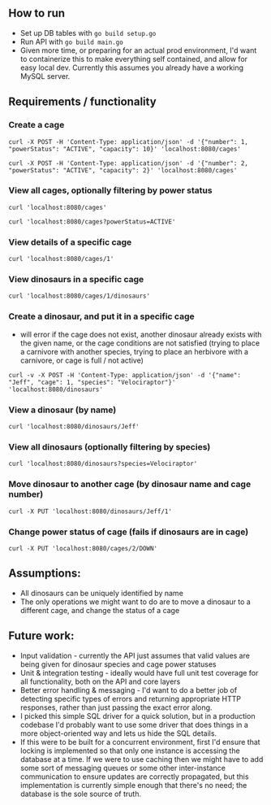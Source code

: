 ## How to run
* Set up DB tables with `go build setup.go`
* Run API with `go build main.go`
* Given more time, or preparing for an actual prod environment, I'd want to containerize this to make everything self contained, and allow for easy local dev. Currently this assumes you already have a working MySQL server.

## Requirements / functionality
### Create a cage

`curl -X POST -H 'Content-Type: application/json' -d '{"number": 1, "powerStatus": "ACTIVE", "capacity": 10}' 'localhost:8080/cages'`

`curl -X POST -H 'Content-Type: application/json' -d '{"number": 2, "powerStatus": "ACTIVE", "capacity": 2}' 'localhost:8080/cages'`

### View all cages, optionally filtering by power status

`curl 'localhost:8080/cages'`

`curl 'localhost:8080/cages?powerStatus=ACTIVE'`

### View details of a specific cage

`curl 'localhost:8080/cages/1'`

### View dinosaurs in a specific cage

`curl 'localhost:8080/cages/1/dinosaurs'`

### Create a dinosaur, and put it in a specific cage
* will error if the cage does not exist, another dinosaur already exists with the given name, or the cage conditions are not satisfied (trying to place a carnivore with another species, trying to place an herbivore with a carnivore, or cage is full / not active)

`curl -v -X POST -H 'Content-Type: application/json' -d '{"name": "Jeff", "cage": 1, "species": "Velociraptor"}' 'localhost:8080/dinosaurs'`

### View a dinosaur (by name)

`curl 'localhost:8080/dinosaurs/Jeff'`

### View all dinosaurs (optionally filtering by species)

`curl 'localhost:8080/dinosaurs?species=Velociraptor'`

### Move dinosaur to another cage (by dinosaur name and cage number)

`curl -X PUT 'localhost:8080/dinosaurs/Jeff/1'`

### Change power status of cage (fails if dinosaurs are in cage)

`curl -X PUT 'localhost:8080/cages/2/DOWN'`

## Assumptions:
* All dinosaurs can be uniquely identified by name
* The only operations we might want to do are to move a dinosaur to a different cage, and change the status of a cage

## Future work:
* Input validation - currently the API just assumes that valid values are being given for dinosaur species and cage power statuses
* Unit & integration testing - ideally would have full unit test coverage for all functionality, both on the API and core layers
* Better error handling & messaging - I'd want to do a better job of detecting specific types of errors and returning appropriate HTTP responses, rather than just passing the exact error along.
* I picked this simple SQL driver for a quick solution, but in a production codebase I'd probably want to use some driver that does things in a more object-oriented way and lets us hide the SQL details.
* If this were to be built for a concurrent environment, first I'd ensure that locking is implemented so that only one instance is accessing the database at a time. If we were to use caching then we might have to add some sort of messaging queues or some other inter-instance communication to ensure updates are correctly propagated, but this implementation is currently simple enough that there's no need; the database is the sole source of truth.
